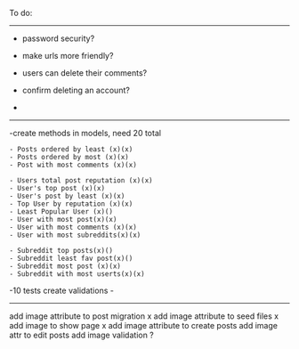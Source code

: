 To do:





---------------------
- password security? 

- make urls more friendly?

- users can delete their comments?

- confirm deleting an account?

- 

---------------------

-create methods in models, need 20 total
    
    - Posts ordered by least (x)(x)
    - Posts ordered by most (x)(x)
    - Post with most comments (x)(x)
    
    - Users total post reputation (x)(x)
    - User's top post (x)(x)
    - User's post by least (x)(x)
    - Top User by reputation (x)(x)
    - Least Popular User (x)()
    - User with most post(x)(x)
    - User with most comments (x)(x)
    - User with most subreddits(x)(x)

    - Subreddit top posts(x)()
    - Subreddit least fav post(x)()
    - Subreddit most post (x)(x)
    - Subreddit with most userts(x)(x)
    


-10 tests
create validations
    - 



----------
add image attribute to post migration x
add image attribute to seed files x 
add image to show page x
add image attribute to create posts 
add image attr to edit posts 
add image validation ? 




